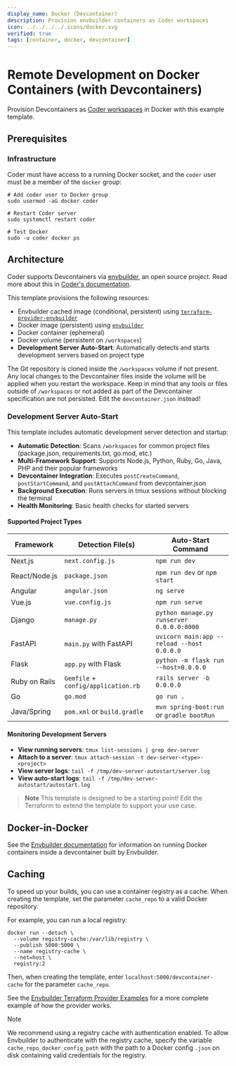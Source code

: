 ```yaml
---
display_name: Docker (Devcontainer)
description: Provision envbuilder containers as Coder workspaces
icon: ../../../../.icons/docker.svg
verified: true
tags: [container, docker, devcontainer]
---
```


# Remote Development on Docker Containers (with Devcontainers)

Provision Devcontainers as [Coder workspaces](https://coder.com/docs/workspaces) in Docker with this example template.

## Prerequisites

### Infrastructure

Coder must have access to a running Docker socket, and the `coder` user must be a member of the `docker` group:

```shell
# Add coder user to Docker group
sudo usermod -aG docker coder

# Restart Coder server
sudo systemctl restart coder

# Test Docker
sudo -u coder docker ps
```

## Architecture

Coder supports Devcontainers via [envbuilder](https://github.com/coder/envbuilder), an open source project. Read more about this in [Coder's documentation](https://coder.com/docs/templates/dev-containers).

This template provisions the following resources:

- Envbuilder cached image (conditional, persistent) using [`terraform-provider-envbuilder`](https://github.com/coder/terraform-provider-envbuilder)
- Docker image (persistent) using [`envbuilder`](https://github.com/coder/envbuilder)
- Docker container (ephemeral)
- Docker volume (persistent on `/workspaces`)
- **Development Server Auto-Start**: Automatically detects and starts development servers based on project type

The Git repository is cloned inside the `/workspaces` volume if not present.
Any local changes to the Devcontainer files inside the volume will be applied when you restart the workspace.
Keep in mind that any tools or files outside of `/workspaces` or not added as part of the Devcontainer specification are not persisted.
Edit the `devcontainer.json` instead!

### Development Server Auto-Start

This template includes automatic development server detection and startup:

- **Automatic Detection**: Scans `/workspaces` for common project files (package.json, requirements.txt, go.mod, etc.)
- **Multi-Framework Support**: Supports Node.js, Python, Ruby, Go, Java, PHP and their popular frameworks
- **Devcontainer Integration**: Executes `postCreateCommand`, `postStartCommand`, and `postAttachCommand` from devcontainer.json
- **Background Execution**: Runs servers in tmux sessions without blocking the terminal
- **Health Monitoring**: Basic health checks for started servers

#### Supported Project Types

| Framework | Detection File(s) | Auto-Start Command |
|-----------|------------------|-------------------|
| Next.js | `next.config.js` | `npm run dev` |
| React/Node.js | `package.json` | `npm run dev` or `npm start` |
| Angular | `angular.json` | `ng serve` |
| Vue.js | `vue.config.js` | `npm run serve` |
| Django | `manage.py` | `python manage.py runserver 0.0.0.0:8000` |
| FastAPI | `main.py` with FastAPI | `uvicorn main:app --reload --host 0.0.0.0` |
| Flask | `app.py` with Flask | `python -m flask run --host=0.0.0.0` |
| Ruby on Rails | `Gemfile` + `config/application.rb` | `rails server -b 0.0.0.0` |
| Go | `go.mod` | `go run .` |
| Java/Spring | `pom.xml` or `build.gradle` | `mvn spring-boot:run` or `gradle bootRun` |

#### Monitoring Development Servers

- **View running servers**: `tmux list-sessions | grep dev-server`
- **Attach to a server**: `tmux attach-session -t dev-server-<type>-<project>`
- **View server logs**: `tail -f /tmp/dev-server-autostart/server.log`
- **View auto-start logs**: `tail -f /tmp/dev-server-autostart/autostart.log`

> **Note**
> This template is designed to be a starting point! Edit the Terraform to extend the template to support your use case.

## Docker-in-Docker

See the [Envbuilder documentation](https://github.com/coder/envbuilder/blob/main/docs/docker.md) for information on running Docker containers inside a devcontainer built by Envbuilder.

## Caching

To speed up your builds, you can use a container registry as a cache.
When creating the template, set the parameter `cache_repo` to a valid Docker repository.

For example, you can run a local registry:

```shell
docker run --detach \
  --volume registry-cache:/var/lib/registry \
  --publish 5000:5000 \
  --name registry-cache \
  --net=host \
  registry:2
```

Then, when creating the template, enter `localhost:5000/devcontainer-cache` for the parameter `cache_repo`.

See the [Envbuilder Terraform Provider Examples](https://github.com/coder/terraform-provider-envbuilder/blob/main/examples/resources/envbuilder_cached_image/envbuilder_cached_image_resource.tf/) for a more complete example of how the provider works.

> [!NOTE]
> We recommend using a registry cache with authentication enabled.
> To allow Envbuilder to authenticate with the registry cache, specify the variable `cache_repo_docker_config_path`
> with the path to a Docker config `.json` on disk containing valid credentials for the registry.
